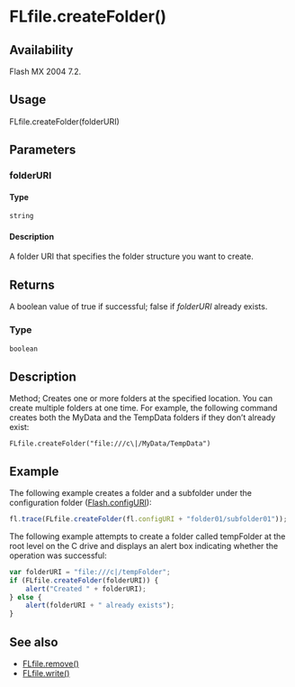 # FLfile.createFolder()

## Availability

Flash MX 2004 7.2.

## Usage

FLfile.createFolder(folderURI)

## Parameters

### **folderURI**

#### Type

```typescript
string
```

#### Description

A folder URI that specifies the folder structure you want to create.

## Returns

A boolean value of true if successful; false if *folderURI* already exists.

### Type

```typescript
boolean
```

## Description

Method; Creates one or more folders at the specified location.
You can create multiple folders at one time. For example, the following command creates both the MyData and the TempData folders if they don’t already exist:

`FLfile.createFolder("file:///c\|/MyData/TempData")`

## Example

The following example creates a folder and a subfolder under the configuration folder ([Flash.configURI](../Flash_object/Flash13.md)):

```javascript
fl.trace(FLfile.createFolder(fl.configURI + "folder01/subfolder01"));
```

The following example attempts to create a folder called tempFolder at the root level on the C drive and displays an alert box indicating whether the operation was successful:

```javascript
var folderURI = "file:///c|/tempFolder";
if (FLfile.createFolder(folderURI)) {
    alert("Created " + folderURI);
} else {
    alert(folderURI + " already exists");
}
```

## See also

- [FLfile.remove()](../FLfile_object/FLfile12.md)
- [FLfile.write()](../FLfile_object/FLfile15.md)
